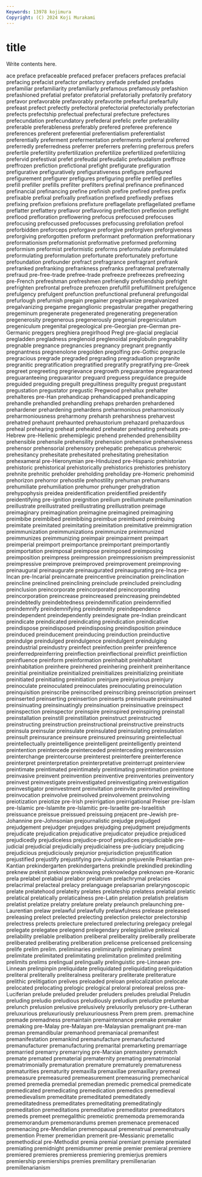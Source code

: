 ```yaml
---
Keywords: 13978 kojimura
Copyright: (C) 2024 Koji Murakami
---
```


# title

Write contents here.



ace preface prefaceable prefaced prefacer prefacers
prefaces prefacial prefacing prefacist prefactor prefactory prefade prefaded prefades prefamiliar
prefamiliarity prefamiliarly prefamous prefamously prefashion prefashioned prefatial prefator prefatorial prefatorially
prefatorily prefatory prefavor prefavorable prefavorably prefavorite prefearful prefearfully prefeast prefect
prefectly prefectoral prefectorial prefectorially prefectorian prefects prefectship prefectual prefectural prefecture
prefectures prefecundation prefecundatory prefederal prefelic prefer preferability preferable preferableness preferably
prefered preferee preference preferences preferent preferential preferentialism preferentialist preferentially preferment
prefermentation preferments preferral preferred preferredly preferredness preferrer preferrers preferring preferrous
prefers prefertile prefertility prefertilization prefertilize prefertilized prefertilizing prefervid prefestival prefet
prefeudal prefeudalic prefeudalism preffroze preffrozen prefiction prefictional prefight prefigurate prefiguration
prefigurative prefiguratively prefigurativeness prefigure prefigured prefigurement prefigurer prefigures prefiguring prefile
prefiled prefiles prefill prefiller prefills prefilter prefilters prefinal prefinance prefinanced
prefinancial prefinancing prefine prefinish prefire prefired prefires prefix prefixable prefixal
prefixally prefixation prefixed prefixedly prefixes prefixing prefixion prefixions prefixture preflagellate
preflagellated preflame preflatter preflattery preflavor preflavoring preflection preflexion preflight preflood
prefloration preflowering prefocus prefocused prefocuses prefocusing prefocussed prefocusses prefocussing prefoliation
prefool preforbidden preforceps preforgave preforgive preforgiven preforgiveness preforgiving preforgotten preform
preformant preformation preformationary preformationism preformationist preformative preformed preforming preformism preformist
preformistic preforms preformulate preformulated preformulating preformulation prefortunate prefortunately prefortune prefoundation
prefounder prefract prefragrance prefragrant prefrank prefranked prefranking prefrankness prefranks prefraternal
prefraternally prefraud pre-free-trade prefree-trade prefreeze prefreezes prefreezing pre-French prefreshman prefreshmen
prefriendly prefriendship prefright prefrighten prefrontal prefroze prefrozen prefulfill prefulfillment prefulgence
prefulgency prefulgent prefunction prefunctional prefuneral prefungoidal prefurlough prefurnish pregain pregainer
pregalvanize pregalvanized pregalvanizing pregame preganglionic pregastrular pregather pregathering pregeminum pregenerate
pregenerated pregenerating pregeneration pregenerosity pregenerous pregenerously pregenial pregeniculatum pregeniculum pregenital
pregeological pre-Georgian pre-German pre-Germanic preggers preghiera pregirlhood Pregl pre-glacial preglacial
pregladden pregladness preglenoid preglenoidal preglobulin pregnability pregnable pregnance pregnancies pregnancy
pregnant pregnantly pregnantness pregnenolone pregolden pregolfing pre-Gothic pregracile pregracious pregrade
pregraded pregrading pregraduation pregranite pregranitic pregratification pregratified pregratify pregratifying pre-Greek
pregreet pregreeting pregrievance pregrowth preguarantee preguaranteed preguaranteeing preguarantor preguard preguess
preguidance preguide preguided preguiding preguilt preguiltiness preguilty pregust pregustant pregustation
pregustator pregustic Pregwood prehallux prehalter prehalteres pre-Han prehandicap prehandicapped prehandicapping
prehandle prehandled prehandling prehaps preharden prehardened prehardener prehardening prehardens preharmonious
preharmoniously preharmoniousness preharmony preharsh preharshness preharvest prehatred prehaunt prehaunted prehaustorium
prehazard prehazardous preheal prehearing preheat preheated preheater preheating preheats pre-Hebrew
pre-Hellenic prehemiplegic prehend prehended prehensibility prehensible prehensile prehensility prehension prehensive
prehensiveness prehensor prehensorial prehensory prehepatic prehepaticus preheroic prehesitancy prehesitate prehesitated
prehesitating prehesitation prehexameral pre-Hieronymian pre-Hinduized pre-Hispanic prehistorian prehistoric prehistorical prehistorically
prehistorics prehistories prehistory prehnite prehnitic preholder preholding preholiday pre-Homeric prehominid
prehorizon prehorror prehostile prehostility prehuman prehumans prehumiliate prehumiliation prehumor prehunger
prehydration prehypophysis preidea preidentification preidentified preidentify preidentifying pre-ignition preignition preilium
preilluminate preillumination preillustrate preillustrated preillustrating preillustration preimage preimaginary preimagination preimagine
preimagined preimagining preimbibe preimbibed preimbibing preimbue preimbued preimbuing preimitate preimitated
preimitating preimitation preimitative preimmigration preimmunization preimmunizations preimmunize preimmunized preimmunizes preimmunizing
preimpair preimpairment preimpart preimperial preimport preimportance preimportant preimportantly preimportation preimposal
preimpose preimposed preimposing preimposition preimpress preimpression preimpressionism preimpressionist preimpressive preimprove
preimproved preimprovement preimproving preinaugural preinaugurate preinaugurated preinaugurating pre-Inca pre-Incan pre-Incarial
preincarnate preincentive preincination preinclination preincline preinclined preinclining preinclude preincluded preincluding
preinclusion preincorporate preincorporated preincorporating preincorporation preincrease preincreased preincreasing preindebted preindebtedly
preindebtedness preindemnification preindemnified preindemnify preindemnifying preindemnity preindependence preindependent preindependently preindesignate
pre-Indian preindicant preindicate preindicated preindicating preindication preindicative preindispose preindisposed preindisposing
preindisposition preinduce preinduced preinducement preinducing preinduction preinductive preindulge preindulged preindulgence
preindulgent preindulging preindustrial preindustry preinfect preinfection preinfer preinference preinferredpreinferring preinflection
preinflectional preinflict preinfliction preinfluence preinform preinformation preinhabit preinhabitant preinhabitation preinhere
preinhered preinhering preinherit preinheritance preinitial preinitialize preinitialized preinitializes preinitializing preinitiate
preinitiated preinitiating preinitiation preinjure preinjurious preinjury preinoculate preinoculated preinoculates preinoculating
preinoculation preinquisition preinscribe preinscribed preinscribing preinscription preinsert preinserted preinserting preinsertion
preinserts preinsinuate preinsinuated preinsinuating preinsinuatingly preinsinuation preinsinuative preinspect preinspection preinspector
preinspire preinspired preinspiring preinstall preinstallation preinstill preinstillation preinstruct preinstructed preinstructing
preinstruction preinstructional preinstructive preinstructs preinsula preinsular preinsulate preinsulated preinsulating preinsulation
preinsult preinsurance preinsure preinsured preinsuring preintellectual preintellectually preintelligence preintelligent preintelligently
preintend preintention preintercede preinterceded preinterceding preintercession preinterchange preintercourse preinterest preinterfere
preinterference preinterpret preinterpretation preinterpretative preinterrupt preinterview preintimate preintimated preintimately preintimating
preintimation preintone preinvasive preinvent preinvention preinventive preinventories preinventory preinvest preinvestigate
preinvestigated preinvestigating preinvestigation preinvestigator preinvestment preinvitation preinvite preinvited preinviting preinvocation
preinvolve preinvolved preinvolvement preinvolving preiotization preiotize pre-Irish preirrigation preirrigational Preiser
pre-Islam pre-Islamic pre-Islamite pre-Islamitic pre-Israelite pre-Israelitish preissuance preissue preissued preissuing
prejacent pre-Jewish pre-Johannine pre-Johnsonian prejournalistic prejudge prejudged prejudgement prejudger prejudges
prejudging prejudgment prejudgments prejudicate prejudication prejudicative prejudicator prejudice prejudiced prejudicedly
prejudiceless prejudice-proof prejudices prejudiciable pre-judicial prejudicial prejudicially prejudicialness pre-judiciary prejudicing
prejudicious prejudiciously prejunior prejurisdiction prejustification prejustified prejustify prejustifying pre-Justinian prejuvenile
Prekantian pre-Kantian prekindergarten prekindergartens prekindle prekindled prekindling preknew preknit preknow
preknowing preknowledge preknown pre-Koranic prela prelabel prelabial prelabor prelabrum prelachrymal
prelacies prelacrimal prelacteal prelacy prelanguage prelapsarian prelaryngoscopic prelate prelatehood prelateity
prelates prelateship prelatess prelatial prelatic prelatical prelatically prelaticalness pre-Latin prelation
prelatish prelatism prelatist prelatize prelatry prelature prelaty prelaunch prelaunching pre-Laurentian
prelaw prelawful prelawfully prelawfulness prelease preleased preleasing prelect prelected prelecting
prelection prelector prelectorship prelectress prelects prelecture prelectured prelecturing prelegacy prelegal
prelegate prelegatee prelegend prelegendary prelegislative prelexical preliability preliable prelibation preliberal
preliberality preliberally preliberate preliberated preliberating preliberation prelicense prelicensed prelicensing prelife
prelim prelim. preliminaries preliminarily preliminary prelimit prelimitate prelimitated prelimitating prelimitation
prelimited prelimiting prelimits prelims prelingual prelingually prelinguistic pre-Linnaean pre-Linnean prelinpinpin
preliquidate preliquidated preliquidating preliquidation preliteral preliterally preliteralness preliterary preliterate preliterature
prelithic prelitigation prelives preloaded preloan prelocalization prelocate prelocated prelocating prelogic
prelogical preloral preloreal preloss pre-Luciferian prelude preluded preluder preluders preludes
preludial Preludin preluding preludio preludious preludiously preludium preludize prelumbar prelunch
prelusion prelusive prelusively prelusorily prelusory pre-Lutheran preluxurious preluxuriously preluxuriousness Prem
prem prem. premachine premade premadness premaintain premaintenance premake premaker premaking
pre-Malay pre-Malayan pre-Malaysian premalignant pre-man preman premandibular premanhood premaniacal premanifest
premanifestation premankind premanufacture premanufactured premanufacturer premanufacturing premarital premarketing premarriage premarried
premarry premarrying pre-Marxian premastery prematch premate premated prematerial prematernity premating
prematrimonial prematrimonially prematuration premature prematurely prematureness prematurities prematurity premaxilla premaxillae
premaxillary premeal premeasure premeasured premeasurement premeasuring premechanical premed premedia premedial
premedian premedic premedical premedicate premedicated premedicating premedication premedics premedieval premedievalism
premeditate premeditated premeditatedly premeditatedness premeditates premeditating premeditatingly premeditation premeditations premeditative
premeditator premeditators premeds premeet premegalithic premeiotic prememoda prememoranda prememorandum prememorandums
premen premenace premenaced premenacing pre-Mendelian premenopausal premenstrual premenstrually premention Premer
premeridian premerit pre-Messianic premetallic premethodical pre-Methodist premia premial premiant premiate
premiated premiating premidnight premidsummer premie premier premieral premiere premiered premieres
premieress premiering premierjus premiers premiership premierships premies premilitary premillenarian premillenarianism
